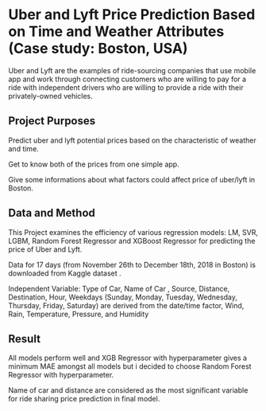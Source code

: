 #  Uber and Lyft Price Prediction Based on Time and Weather Attributes (Case study: Boston, USA)

Uber and Lyft are the examples of ride-sourcing companies that use mobile app and work through connecting customers who are willing to pay for a ride with independent drivers who are willing to provide a ride 
with their privately-owned vehicles. 

## Project Purposes
Predict uber and lyft potential prices based on the characteristic of weather and time. 

Get to know both of the prices from one simple app.

Give some informations about what factors could affect price of uber/lyft in Boston.   



## Data and Method
This Project examines the efficiency of various regression models: LM, SVR, LGBM, Random Forest Regressor and XGBoost Regressor for predicting the price of Uber and Lyft. 

Data for 17 days (from  November  26th to  December 18th, 2018 in Boston) is downloaded from Kaggle dataset .


Independent Variable: Type of Car, Name of Car , Source, Distance,  Destination, Hour, Weekdays (Sunday, Monday, Tuesday, Wednesday, Thursday, Friday, Saturday) are derived from the date/time factor, Wind, Rain, Temperature, Pressure, and Humidity

 
## Result

All models perform well and XGB Regressor with hyperparameter gives a minimum MAE amongst all models but i decided to choose Random Forest Regressor with hyperparameter. 


Name of car and distance are considered as the most significant variable for ride sharing price prediction in final model. 
 

